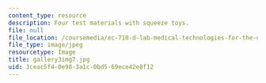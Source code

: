 ```yaml
---
content_type: resource
description: Four test materials with squeeze toys.
file: null
file_location: /coursemedia/ec-710-d-lab-medical-technologies-for-the-developing-world-spring-2010/3ceac5f40e983a1c0bd569ece42e8f12_gallery3img7.jpg
file_type: image/jpeg
resourcetype: Image
title: gallery3img7.jpg
uid: 3ceac5f4-0e98-3a1c-0bd5-69ece42e8f12
---
```

